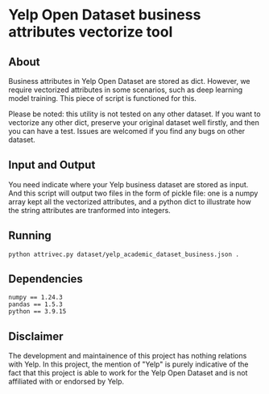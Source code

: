 # Yelp Open Dataset business attributes vectorize tool
## About
Business attributes in Yelp Open Dataset are stored as dict. However, we require vectorized attributes in some scenarios, such as deep learning model training. This piece of script is functioned for this. 

Please be noted: this utility is not tested on any other dataset. If you want to vectorize any other dict, preserve your original dataset well firstly, and then you can have a test. Issues are welcomed if you find any bugs on other dataset. 

## Input and Output
You need indicate where your Yelp business dataset are stored as input. And this script will output two files in the form of pickle file: one is a numpy array kept all the vectorized attributes, and a python dict to illustrate how the string attributes are tranformed into integers.

## Running
```batch
python attrivec.py dataset/yelp_academic_dataset_business.json .
```

## Dependencies
```
numpy == 1.24.3
pandas == 1.5.3
python == 3.9.15
```

## Disclaimer
The development and maintainence of this project has nothing relations with Yelp. In this project, the mention of "Yelp" is purely indicative of the fact that this project is able to work for the Yelp Open Dataset and is not affiliated with or endorsed by Yelp.
